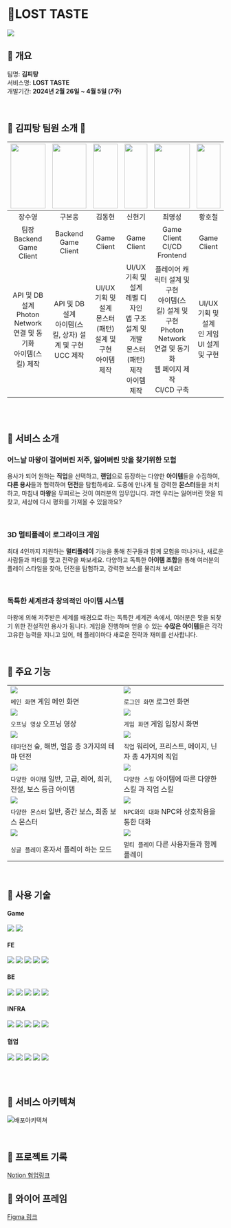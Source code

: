 #  🏹**LOST TASTE**

<img src="./Docs/GameImg/MainImg.png">

<br>

## 🍳 개요

팀명: **김피탕**  
 서비스명: **LOST TASTE**  
 개발기간: **2024년 2월 26일 ~ 4월 5일 (7주)**

<br>

## 🍞 김피탕 팀원 소개 🍞

| <img src="./Docs/Profile/Suyeong.png" width="100%" height="150"> | <img src="./Docs/Profile/Bonwoong.jpg" width="100%" height="150"> | <img src="./Docs/Profile/DongHyun.jpg" width="100%" height="150"> |     <img src="./Docs/Profile/HyunKi.png" width="100%" height="150">     |                             <img src="./Docs/Profile/MyeongSeong.jpg" width="100%" height="150">                              | <img src="./Docs/Profile/Hocheol.png" width="100%" height="150"> |
|:--------------------------------------------------------------------:| :--------------------------------------------------------------------:|:---------------------------------------------------------------------:|:---------------------------------------------------------------------:|:---------------------------------------------------------------------:|:---------------------------------------------------------------------:|
|                                 장수영                                 |                                  구본웅                                  |                                 김동현                                  |                                     신현기                                     |                                                             최명성                                                             |                                  황호철                                  |
|                     팀장<br>Backend<br>Game Client                     |                          Backend<br>Game Client                          |                               Game Client                               |                                  Game Client                                   |                                                Game Client<br>CI/CD<br>Frontend                                                |                               Game Client                                |
|  API 및 DB 설계<br>Photon Network 연결 및 동기화<br>아이템(스킬) 제작  |      API 및 DB 설계<br>아이템(스킬, 상자) 설계 및 구현<br>UCC 제작       |           UI/UX 기획 및 설계<br>몬스터(패턴) 설계 및 구현<br>아이템 제작           | UI/UX 기획 및 설계<br> 레벨 디자인 <br>맵 구조 설계 및 개발<br>몬스터(패턴) 제작<br>아이템 제작 | 플레이어 캐릭터 설계 및 구현<br>아이템(스킬) 설계 및 구현<br>Photon Network 연결 및 동기화<br>웹 페이지 제작<br>CI/CD 구축<br> |              UI/UX 기획 및 설계<br>인 게임 UI 설계 및 구현               |

<br/>
<br/>

## 🍴 서비스 소개

### 어느날 마왕이 걸어버린 저주, 잃어버린 맛을 찾기위한 모험
용사가 되어 원하는 **직업**을 선택하고, **랜덤**으로 등장하는 다양한 **아이템**들을 수집하여, **다른 용사**들과 협력하며 **던전**을 탐험하세요. 도중에 만나게 될 강력한 **몬스터**들을 처치하고, 마침내 **마왕**을 무찌르는 것이 여러분의 임무입니다. 과연 우리는 잃어버린 맛을 되찾고, 세상에 다시 평화를 가져올 수 있을까요?

<br/>

### 3D 멀티플레이 로그라이크 게임
최대 4인까지 지원하는 **멀티플레이** 기능을 통해 친구들과 함께 모험을 떠나거나, 새로운 사람들과 파티를 맺고 전략을 짜보세요. 다양하고 독특한 **아이템 조합**을 통해 여러분의 플레이 스타일을 찾아, 던전을 탐험하고, 강력한 보스를 물리쳐 보세요!

<br/>

### 독특한 세계관과 창의적인 아이템 시스템
마왕에 의해 저주받은 세계를 배경으로 하는 독특한 세계관 속에서, 여러분은 맛을 되찾기 위한 전설적인 용사가 됩니다. 게임을 진행하며 얻을 수 있는 **수많은 아이템**들은 각각 고유한 능력을 지니고 있어, 매 플레이마다 새로운 전략과 재미를 선사합니다.


<br/>

## 🍖 주요 기능

|                                                  |                                         |
| ------------------------------------------------ | -------------------------------------------------- |
| <img src="./Docs/GameImg/MainGIF.gif"> | <img src="./Docs/GameImg/LogInGIF.gif"> |
| `메인 화면` 게임 메인 화면 | `로그인 화면` 로그인 화면 |
| <img src="./Docs/GameImg/OpeningGIF.gif"> | <img src="./Docs/GameImg/CampGIF.gif"> |
| `오프닝 영상` 오프닝 영상 | `게임 화면` 게임 입장시 화면 |
| <img src="./Docs/GameImg/DungeonGIF.gif"> | <img src="./Docs/GameImg/ClassGIF.gif"> |
| `테마던전` 숲, 해변, 얼음 총 3가지의 테마 던전 | `직업` 워리어, 프리스트, 메이지, 닌자 총 4가지의 직업                      |
| <img src="./Docs/GameImg/ItemGIF.gif"> | <img src="./Docs/GameImg/SkillGIF.gif"> |
| `다양한 아이템` 일반, 고급, 레어, 희귀, 전설, 보스 등급 아이템          | `다양한 스킬` 아이템에 따른 다양한 스킬 과 직업 스킬                 |
| <img src="./Docs/GameImg/MonsterGIF.gif">     | <img src="./Docs/GameImg/NpcGIF.gif"> |
| `다양한 몬스터` 일반, 중간 보스, 최종 보스 몬스터          | `NPC와의 대화` NPC와 상호작용을 통한 대화                   |
| <img src="./Docs/GameImg/SoloGIF.gif">     | <img src="./Docs/GameImg/MultiGIF.gif"> |
| `싱글 플레이` 혼자서 플레이 하는 모드          | `멀티 플레이` 다른 사용자들과 함께 플레이                  |

<br/>

## 🧂 사용 기술

#### **Game**

<img src="https://img.shields.io/badge/Unity-FFFFFF?style=for-the-badge&logo=unity&logoColor=black"> <img src="https://img.shields.io/badge/Photon-004480?style=for-the-badge&logo=photon&logoColor=white">

#### **FE**

<img src="https://img.shields.io/badge/React-61DAFB?style=for-the-badge&logo=React&logoColor=black"> <img src="https://img.shields.io/badge/mui-007FFF?style=for-the-badge&logo=mui&logoColor=white"> <img src="https://img.shields.io/badge/html5-E34F26?style=for-the-badge&logo=html5&logoColor=white"> <img src="https://img.shields.io/badge/java script-F7DF1E?style=for-the-badge&logo=javascript&logoColor=black"> <img src="https://img.shields.io/badge/css3-1572B6?style=for-the-badge&logo=css3&logoColor=white">

#### **BE**

<img src="https://img.shields.io/badge/NestJS-E0234E?style=for-the-badge&logo=nestjs&logoColor=white"> <img src="https://img.shields.io/badge/NPM-CB3837?style=for-the-badge&logo=npm&logoColor=white"> <img src="https://img.shields.io/badge/jwt-000000?style=for-the-badge&logo=jsonwebtokens&logoColor=white"> <img src="https://img.shields.io/badge/MySQL-4479A1?style=for-the-badge&logo=mysql&logoColor=white"> <img src="https://img.shields.io/badge/Redis-DC382D?style=for-the-badge&logo=redis&logoColor=white">

#### **INFRA**

<img src="https://img.shields.io/badge/Amazon EC2-FF9900?style=for-the-badge&logo=amazonec2&logoColor=white"> <img src="https://img.shields.io/badge/Docker-2496ED?style=for-the-badge&logo=docker&logoColor=white"> <img src="https://img.shields.io/badge/Jenkins-D24939?style=for-the-badge&logo=jenkins&logoColor=white"/>  <img src="https://img.shields.io/badge/Nginx-009639?style=for-the-badge&logo=nginx&logoColor=white"/> <img src="https://img.shields.io/badge/letsencrypt-003A70?style=for-the-badge&logo=letsencrypt&logoColor=white">

#### **협업**

<img src="https://img.shields.io/badge/GitLab-FC6D26?style=for-the-badge&logo=gitlab&logoColor=white"> <img src="https://img.shields.io/badge/Jira-0052CC?style=for-the-badge&logo=jirasoftware&logoColor=white"> <img src="https://img.shields.io/badge/Notion-000000?style=for-the-badge&logo=notion&logoColor=white"> <img src="https://img.shields.io/badge/mattermost-0058CC?style=for-the-badge&logo=mattermost&logoColor=white"> <img src="https://img.shields.io/badge/discord-5865F2?style=for-the-badge&logo=discord&logoColor=white">

<br/>
<br/>

## 🧱 서비스 아키텍쳐

![배포아키텍쳐](./Docs/Architecture.png)
<br/>


<br/>

## 📜 프로젝트 기록

[Notion 협업링크](https://round-tower-80e.notion.site/E107-439c9a3c4cde4e3dbc1bc20511f64965?pvs=4)


## 🎨 와이어 프레임

[Figma 링크](https://www.figma.com/file/PL3NZV5uLviCKsIvZamyQw/E-107?type=design&node-id=341-5148&mode=design)
